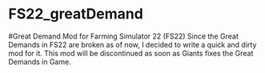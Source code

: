 # FS22_greatDemand
 #Great Demand Mod for Farming Simulator 22 (FS22)
 Since the Great Demands in FS22 are broken as of now, I decided to write a quick and dirty mod for it.
 This mod will be discontinued as soon as Giants fixes the Great Demands in Game.
